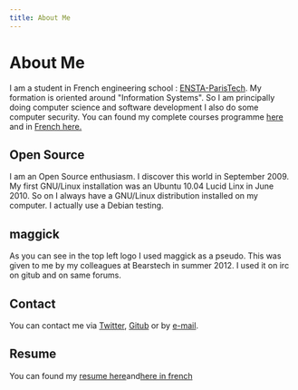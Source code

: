 ```yaml
---
title: About Me
---
```


# About Me

I am a student in French engineering school : <a href="http://www.ensta-paristech.fr">ENSTA-ParisTech</a>. My formation is oriented around "Information Systems". So I am principally doing computer science and software development I also do some computer security.
You can found my complete courses programme <a href="http://www.ensta-paristech.fr/en/becoming-engineer/3rd-year-diplome-d-ingenieur-2nd-year-msc/advanced-specialisations?filiere=CI_3A_FILI_SYIN">here</a> and in <a href="http://www.ensta-paristech.fr/fr/devenir-ingenieur/formation-3e-annee/filieres-d-approfondissement?filiere=CI_3A_FILI_SYIN">French here.</a>

## Open Source

I am an Open Source enthusiasm. I discover this world in September 2009. My first GNU/Linux installation was an Ubuntu 10.04 Lucid Linx in June 2010. So on I always have a GNU/Linux distribution installed on my computer. I actually use a Debian testing.

## maggick

As you can see in the top left logo I used maggick as a pseudo. This was given to me by my colleagues at Bearstech in summer 2012. I used it on irc on gitub and on same forums.

## Contact

You can contact me via <a href="http://twitter.com/matthieukeller">Twitter</a>, <a href="http://github.com/maggick">Gitub</a> or by <a href="mailto: keller dot mdpa at gmail.com">e-mail</a>.

## Resume

You can found my <a href="/src/CV/resume.pdf">resume here</a>and<a href="http://www.matthieu-keller.info/src/CV/cv.pdf">here in french</a>
